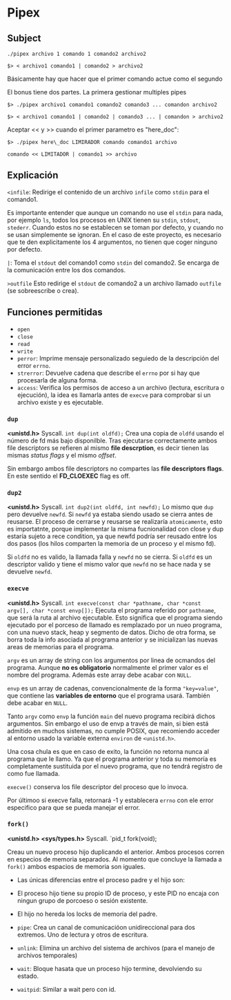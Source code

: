 # Pipex

## Subject

`./pipex archivo 1 comando 1 comando2 archivo2`

`$> < archivo1 comando1 | comando2 > archivo2`

Básicamente hay que hacer que el primer comando actue como el segundo

El bonus tiene dos partes. La primera gestionar multiples pipes

`$> ./pipex archivo1 comando1 comando2 comando3 ... comandon archivo2`

`$> < archivo1 comando1 | comando2 | comando3 ... | comandon > archivo2`

Aceptar << y >> cuando el primer parametro es "here_doc":

`$> ./pipex here\_doc LIMIRADOR comando comando1 archivo`

`comando << LIMITADOR | comando1 >> archivo`

## Explicación

`<infile`: Redirige el contenido de un archivo `infile` como `stdin` para el comando1.

Es importante entender que aunque un comando no use el `stdin` para nada, por ejemplo `ls`, todos los procesos en UNIX tienen su `stdin`, `stdout`, `stederr`. Cuando estos no se establecen se toman  por defecto, y cuando no se usan simplemente se ignoran. En el caso de este proyecto, es necesario que te den explicitamente los 4 argumentos, no tienen que coger ninguno por defecto.

`|`: Toma el `stdout` del comando1 como `stdin` del comando2. Se encarga de la comunicación entre los dos comandos.

`>outfile` Esto redirige el `stdout` de comando2 a un archivo llamado `outfile` (se sobreescribe o crea).

## Funciones permitidas

* `open`
* `close`
* `read`
* `write`
* `perror`: Imprime mensaje personalizado seguiedo de la descripción del error `errno`.
* `strerror`: Devuelve cadena que describe el `errno` por si hay que procesarla de alguna forma.
* `access`: Verifica los permisos de acceso a un archivo (lectura, escritura o ejecución), la idea es llamarla antes de `execve` para comprobar si un archivo existe y es ejecutable.

### `dup`

**<unistd.h>** Syscall. `int dup(int oldfd);`
Crea una copia de `oldfd` usando el número de fd más bajo disponilble. Tras ejecutarse correctamente ambos file descriptors se refieren al mismo **file descrption**, es decir tienen las mismas *status flags* y el mismo *offset*.

Sin embargo ambos file descriptors no compartes las **file descriptors flags**. En este sentido el **FD_CLOEXEC** flag es off.

### `dup2`

**<unistd.h>** Syscall. `int dup2(int oldfd, int newfd);`
Lo mismo que `dup` pero devuelve `newfd`. Si `newfd` ya estaba siendo usado se cierra antes de reusarse. El proceso de cerrarse y reusarse se realizaría `atomicamente`, esto es importatnte, porque implementar la misma fucnionalidad con close y dup estaría sujeto a rece condition, ya que newfd podría ser reusado entre los dos pasos (los hilos comparten la memoria de un proceso y el mismo fd).

Si `oldfd` no es valido, la llamada falla y `newfd` no se cierra. Si `oldfd` es un descriptor valido y tiene el mismo valor que `newfd` no se hace nada y se devuelve `newfd`.

### `execve`

**<unistd.h>** Syscall. `int execve(const char *pathname, char *const argv[], char *const envp[]);`
Ejecuta el programa referido por `pathname`, que será la ruta al archivo ejecutable. Esto significa que el programa siendo ejecutado por el porceso de llamado es remplazado por un nueo programa, con una nuevo stack, heap y segmento de datos. Dicho de otra forma, se borra toda la info asociada al programa anterior y se inicializan las nuevas areas de memorias para el programa.

`argv` es un array de string con los argumentos por linea de ocmandos del programa. Aunque **no es obligatorio** normalmente el primer valor es el nombre del programa. Además este array debe acabar con `NULL`.

`envp` es un array de cadenas, convencionalmente de la forma `"key=value"`, que contiene las **variables de entorno** que el programa usará. También debe acabar en `NULL`.

Tanto `argv` como `envp` la función `main` del nuevo programa recibirá dichos argumentos. Sin embargo el uso de envp a través de main, si bien está admitido en muchos sistemas, no cumple POSIX, que recomiendo acceder al entorno usado la variable externa `environ` de `<unistd.h>`.

Una cosa chula es que en caso de exito, la función no retorna nunca al programa que le llamo. Ya que el programa anterior y toda su memoría es completamente sustituida por el nuevo programa, que no tendrá registro de como fue llamada.

`execve()` conserva los file descriptor del proceso que lo invoca.

Por últimoo si execve falla, retornará -1 y establecera `errno` con ele error especifico para que se pueda manejar el error.

### `fork()`

**<unistd.h> <sys/types.h>** Syscall. `pid_t fork(void);

Creau un nuevo proceso hijo duplicando el anterior. Ambos procesos corren en especios de memoria separados. Al momento que concluye la llamada a `fork()` ambos espacios de memoria son iguales.

* Las únicas diferencias entre el proceso padre y el hijo son:

* El proceso hijo tiene su propio ID de proceso, y este PID no encaja con ningun grupo de porcoeso o sesión existente.

* El hijo no hereda los locks de memoria del padre.

* `pipe`: Crea un canal  de comunicacióon unidireccional para dos extremos. Uno de lectura y otros de escritura.
* `unlink`: Elimina un archivo del sistema de archivos (para el manejo de archivos temporales)
* `wait`: Bloque hasata que un proceso hijo termine, devolviendo su estado.
* `waitpid`: Similar a wait pero con id.
